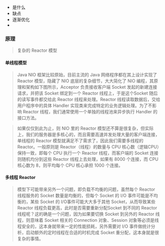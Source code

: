 - 是什么
- 缺点
- 逐渐优化
- 

### 原理

>  复杂的 Reactor 模型
#### 单线程模型

> Java NIO 框架比较原始，目前主流的 Java 网络程序都在其上设计实现了 Reactor 模型，隐藏了 NIO 底层的复杂细节，大大简化了 NIO 编程，其原理和架构如下图所示，Acceptor 负责接收客户端 Socket 发起的新建连接请求，并把该 Socket 绑定到一个 Reactor 线程上，于是这个Socket 随后的读写事件都交给此 Reactor 线程来处理。Reactor 线程读取数据后，交给用户程序中的具体 Handler 实现类来完成特定的业务逻辑处理。为了不影响 Reactor 线程，我们通常使用一个单独的线程池来异步执行 Handler 的接口方法。



> 如果仅仅到此为止，则 NIO 里的 Reactor 模型还不算是很复杂，但实际上，我们的服务器是多核心的，而且需要高速并发处理大量的客户端连接，单线程的 Reactor 模型就满足不了需求了，因此我们需要多线程的 Reactor。一般原则是 Reactor（线程）的数量与 CPU 核心数（逻辑CPU）保持一致，即每个 CPU 执行一个 Reactor 线程，而客户端的 Socket 连接则随机均分到这些 Reactor 线程上去处理，如果有 8000 个连接，而 CPU 核心数为 8，则平均每个 CPU 核心承担 1000 个连接。

#### 多线程 Reactor 

> 模型下可能带来另外一个问题，即负载不均衡的问题，虽然每个 Reactor 线程服务的 Socket 数量是均衡的，但每个 Socket 的 I/O 事件可能是不均衡的，某些 Socket 的 I/O事件可能大大多于其他 Socket，从而导致某些 Reactor 线程负载更高，此时是否需要重新分配Socket 到不同的 Reactor 线程呢？这的确是一个问题，因为如果要切换 Socket 到另外的 Reactor 线程，则意味着 Socket 相关的 Connection 对象、Session 对象等必须是线程安全的，这本身就带来一定的性能损耗，另外需要对 I/O 事件做统计分析，启动额外的定时线程在合适的时机完成 Socket 重分配，这本身就是很复杂的事情。
